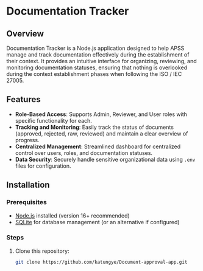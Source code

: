 # Documentation Tracker

## Overview
Documentation Tracker is a Node.js application designed to help APSS manage and track documentation effectively during the establishment of their context. It provides an intuitive interface for organizing, reviewing, and monitoring documentation statuses, ensuring that nothing is overlooked during the context establishment phases when following the ISO / IEC 27005.

## Features
- **Role-Based Access**: Supports Admin, Reviewer, and User roles with specific functionality for each.
- **Tracking and Monitoring**: Easily track the status of documents (approved, rejected, raw, reviewed) and maintain a clear overview of progress.
- **Centralized Management**: Streamlined dashboard for centralized control over users, roles, and documentation statuses.
- **Data Security**: Securely handle sensitive organizational data using `.env` files for configuration.

## Installation

### Prerequisites
- [Node.js](https://nodejs.org/) installed (version 16+ recommended)
- [SQLite](https://sqlite.org/) for database management (or an alternative if configured)

### Steps
1. Clone this repository:
   ```bash
   git clone https://github.com/katungye/Document-approval-app.git
